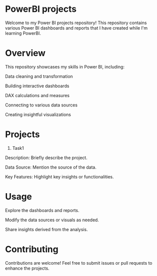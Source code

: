 # PowerBI projects

 Welcome to my Power BI projects repository! This repository contains various Power BI dashboards and reports that I have created while I'm learning PowerBI.
 
 # Overview

This repository showcases my skills in Power BI, including:

Data cleaning and transformation

Building interactive dashboards

DAX calculations and measures

Connecting to various data sources

Creating insightful visualizations

# Projects

1. Task1

Description: Briefly describe the project.

Data Source: Mention the source of the data.

Key Features: Highlight key insights or functionalities.

# Usage

Explore the dashboards and reports.

Modify the data sources or visuals as needed.

Share insights derived from the analysis.

# Contributing

Contributions are welcome! Feel free to submit issues or pull requests to enhance the projects.
